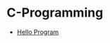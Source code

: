 # C-Programming
- [Hello Program](https://github.com/neerajsingh116/C-Programming/blob/master/Hello.c)
